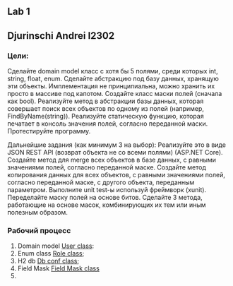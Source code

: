 ## Lab 1
## Djurinschi Andrei I2302

### Цели:

Сделайте domain model класс с хотя бы 5 полями, среди которых int, string, float, enum.
Сделайте абстракцию под базу данных, хранящую эти объекты. Имплементация не принципиальна, можно хранить их просто в массиве под капотом.
Создайте класс маски полей (сначала как bool).
Реализуйте метод в абстракции базы данных, которая совершает поиск всех объектов по одному из полей (например, FindByName(string)).
Реализуйте статическую функцию, которая печатает в консоль значения полей, согласно переданной маски.
Протестируйте программу.

Дальнейшие задания (как минимум 3 на выбор):
Реализуйте это в виде JSON REST API (возврат объекта не со всеми полями) (ASP.NET Core).
Создайте метод для merge всех объектов в базе данных, с равными значениями полей, согласно переданной маске.
Создайте метод копирования данных для всех объектов, с равными значениями полей, согласно переданной маске, с другого объекта, переданным параметром.
Выполните unit test-ы используй фреймворк (xunit).
Переделайте маску полей на основе битов.
Сделайте 3 метода, работающие на основе масок, комбинирующих их тем или иным полезным образом.

### Рабочий процесс

1) Domain model [User class](softLab/src/main/java/lab01/softlab/entities/User.java):
2) Enum class [Role class](softLab/src/main/java/lab01/softlab/entities/Role.java);
3) H2 db [Db conf class](softLab/src/main/java/lab01/softlab/configs/dbConfig.java);
4) Field Mask [Field Mask class](softLab/src/main/java/lab01/softlab/mask/UserFieldMask.java)
5) 
